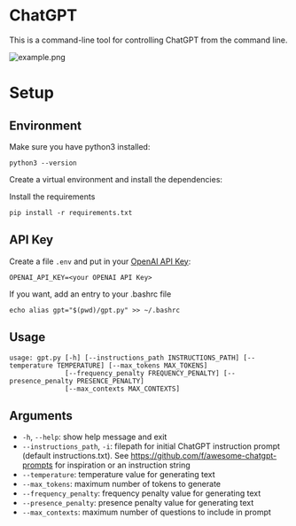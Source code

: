 # ChatGPT

This is a command-line tool for controlling ChatGPT from the command line.

![example.png](https://github.com/elifriedman/command_line_chatgpt/blob/main/example.png)

# Setup

## Environment
Make sure you have python3 installed:

```
python3 --version
```

Create a virtual environment and install the dependencies:

Install the requirements
```
pip install -r requirements.txt
```

## API Key
Create a file `.env` and put in your [OpenAI API Key](https://platform.openai.com/account/api-keys):
```
OPENAI_API_KEY=<your OPENAI API Key>
```

If you want, add an entry to your .bashrc file
```
echo alias gpt="$(pwd)/gpt.py" >> ~/.bashrc
```

## Usage

```
usage: gpt.py [-h] [--instructions_path INSTRUCTIONS_PATH] [--temperature TEMPERATURE] [--max_tokens MAX_TOKENS]
              [--frequency_penalty FREQUENCY_PENALTY] [--presence_penalty PRESENCE_PENALTY]
              [--max_contexts MAX_CONTEXTS]
```

## Arguments

- `-h`, `--help`: show help message and exit
- `--instructions_path`, `-i`: filepath for initial ChatGPT instruction prompt (default instructions.txt). See https://github.com/f/awesome-chatgpt-prompts for inspiration or an instruction string
- `--temperature`: temperature value for generating text
- `--max_tokens`: maximum number of tokens to generate
- `--frequency_penalty`: frequency penalty value for generating text
- `--presence_penalty`: presence penalty value for generating text
- `--max_contexts`: maximum number of questions to include in prompt

